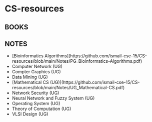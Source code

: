 # CS-resources
<h2>BOOKS</h2>
<h2>NOTES</h2>
<ul>
  <li>[Bioinformatics Algorithms](https://github.com/ismail-cse-15/CS-resources/blob/main/Notes/PG_Bioinformatics-Algorithms.pdf)</li>
  <li>Computer Network (UG)</li>
  <li>Compter Graphics (UG)</li>
  <li>Data Mining (UG)</li>
  <li>[Mathematical CS (UG)](https://github.com/ismail-cse-15/CS-resources/blob/main/Notes/UG_Mathematical-CS.pdf)</li>
  <li>Network Security (UG)</li>
  <li>Neural Network and Fuzzy System (UG)</li>
  <li>Operating System (UG)</li>
  <li>Theory of Computation (UG)</li>
  <li>VLSI Design (UG)</li>
</ul>
